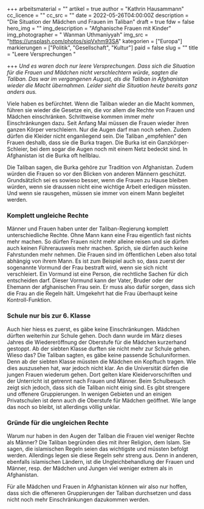 +++
arbeitsmaterial = ""
artikel = true
author = "Kathrin Hausammann"
cc_licence = ""
cc_src = ""
date = 2022-05-26T04:00:00Z
description = "Die Situation der Mädchen und Frauen im Taliban"
draft = true
fdw = false
hero_img = ""
img_description = "Afghanische Frauen mit Kinder"
img_photographer = " Wanman Uthmaniyyah"
img_src = "https://unsplash.com/photos/siqVxhm93SA"
kategorien = ["Europa"]
markierungen = ["Politik", "Gesellschaft", "Kultur"]
paid = false
slug = ""
title = "Leere Versprechungen "

+++
_Und es waren doch nur leere Versprechungen. Dass sich die Situation für die Frauen und Mädchen nicht verschlechtern würde, sagten die Taliban. Das war im vergangenen August, als die Taliban in Afghanistan wieder die Macht übernahmen. Leider sieht die Situation heute bereits ganz anders aus._

Viele haben es befürchtet. Wenn die Taliban wieder an die Macht kommen, führen sie wieder die Gesetze ein, die vor allem die Rechte von Frauen und Mädchen einschränken. Schrittweise kommen immer mehr Einschränkungen dazu. Seit Anfang Mai müssen die Frauen wieder ihren ganzen Körper verschleiern. Nur die Augen darf man noch sehen. Zudem dürfen die Kleider nicht enganliegend sein. Die Taliban „empfehlen“ den Frauen deshalb, dass sie die Burka tragen. Die Burka ist ein Ganzkörper-Schleier, bei dem sogar die Augen noch mit einem Netz bedeckt sind. In Afghanistan ist die Burka oft hellblau.

Die Taliban sagen, die Burka gehöre zur Tradition von Afghanistan. Zudem würden die Frauen so vor den Blicken von anderen Männern geschützt. Grundsätzlich sei es sowieso besser, wenn die Frauen zu Hause bleiben würden, wenn sie draussen nicht eine wichtige Arbeit erledigen müssten. Und wenn sie rausgehen, müssen sie immer von einem Mann begleitet werden.

### Komplett ungleiche Rechte

Männer und Frauen haben unter der Taliban-Regierung komplett unterschiedliche Rechte. Ohne Mann kann eine Frau eigentlich fast nichts mehr machen. So dürfen Frauen nicht mehr alleine reisen und sie dürfen auch keinen Führerausweis mehr machen. Sprich, sie dürfen auch keine Fahrstunden mehr nehmen. Die Frauen sind im öffentlichen Leben also total abhängig von ihrem Mann. Es ist zum Beispiel auch so, dass zuerst der sogenannte Vormund der Frau bestraft wird, wenn sie sich nicht verschleiert. Ein Vormund ist eine Person, die rechtliche Sachen für dich entscheiden darf. Dieser Vormund kann der Vater, Bruder oder der Ehemann der afghanischen Frau sein. Er muss also dafür sorgen, dass sich die Frau an die Regeln hält. Umgekehrt hat die Frau überhaupt keine Kontroll-Funktion.

### Schule nur bis zur 6. Klasse

Auch hier hiess es zuerst, es gäbe keine Einschränkungen. Mädchen dürften weiterhin zur Schule gehen. Doch dann wurde im März dieses Jahres die Wiedereröffnung der Oberstufe für die Mädchen kurzerhand gestoppt. Ab der siebten Klasse durften sie nicht mehr zur Schule gehen. Wieso das? Die Taliban sagten, es gäbe keine passende Schuluniformen. Denn ab der siebten Klasse müssten die Mädchen ein Kopftuch tragen. Wie dies auszusehen hat, war jedoch nicht klar. An die Universität dürfen die jungen Frauen wiederum gehen. Dort gelten klare Kleidervorschriften und der Unterricht ist getrennt nach Frauen und Männer. Beim Schulbesuch zeigt sich jedoch, dass sich die Taliban nicht einig sind. Es gibt strengere und offenere Gruppierungen. In wenigen Gebieten und an einigen Privatschulen ist denn auch die Oberstufe für Mädchen geöffnet. Wie lange das noch so bleibt, ist allerdings völlig unklar.

### Gründe für die ungleichen Rechte

Warum nur haben in den Augen der Taliban die Frauen viel weniger Rechte als Männer? Die Taliban begründen dies mit ihrer Religion, dem Islam. Sie sagen, die islamischen Regeln seien das wichtigste und müssten befolgt werden. Allerdings legen sie diese Regeln sehr streng aus. Denn in anderen, ebenfalls islamischen Ländern, ist die Ungleichbehandlung der Frauen und Männer, resp. der Mädchen und Jungen viel weniger extrem als in Afghanistan.

Für alle Mädchen und Frauen in Afghanistan können wir also nur hoffen, dass sich die offeneren Gruppierungen der Taliban durchsetzen und dass nicht noch mehr Einschränkungen dazukommen werden.